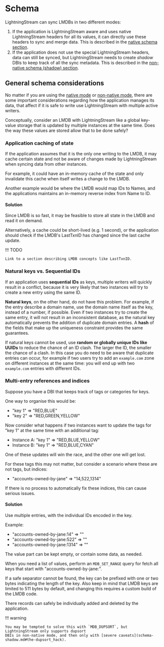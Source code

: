 # Schema

LightningStream can sync LMDBs in two different modes:

1. If the application is LightningStream aware and uses native LightningStream headers for all its values, it can directly
   use these headers to sync and merge data. This is described in the [native schema section](schema-native.md).
2. If the application does not use the special LightningStream headers, data can still be synced, but LightningStream needs
   to create _shadow_ DBIs to keep track of all the sync metadata.
   This is described in the [non-native schema (shadow) section](schema-shadow.md).

## General schema considerations

No matter if you are using the [native mode](schema-native.md) or [non-native mode](schema-shadow.md), there are some
important considerations regarding how the application manages its data, that affect if it is safe to write use
LightningStream with multiple active writers.

Conceptually, consider an LMDB with LightningStream like a global key-value storage that is updated by multiple
instances at the same time. Does the way these values are stored allow that to be done safely?

### Application caching of state

If the application assumes that it is the only one writing to the LMDB, it may cache certain state and not be aware
of changes made by LightningStream when syncing data from other instances.

For example, it could have an in-memory cache of the state and only invalidate this cache when itself writes
a change to the LMDB.

Another example would be where the LMDB would map IDs to Names, and the applications maintains an in-memory
reverse index from Name to ID.

#### Solution

Since LMDB is so fast, it may be feasible to store all state in the LMDB and read it on demand.

Alternatively, a cache could be short-lived (e.g. 1 second), or the application should check if the LMDB's LastTxnID
has changed since the last cache update.

!!! TODO

    Link to a section describing LMDB concepts like LastTxnID.


### Natural keys vs. Sequential IDs

If an application uses **sequential IDs** as keys, multiple writers will quickly result in a conflict, because it is
very likely that two instances will try to create a new entry using the same ID.

**Natural keys**, on the other hand, do not have this problem. For example, if the entry describe a domain name, use
the domain name itself as the key, instead of a number, if possible. Even if two instances try to create the same
entry, it will not result in an inconsistent database, as the natural key automatically prevents the addition of
duplicate domain entries. A **hash** of the fields that make up the uniqueness constraint provides the same guarantees.

If natural keys cannot be used, use **random or globally unique IDs like UUIDs** to reduce the chance of an ID clash.
The larger the ID, the smaller the chance of a clash. In this case you do need to be aware that duplicate entries can
occur, for example if two users try to add an `example.com` zone on different instances at the same time: you will end
up with two `example.com` entries with different IDs.


### Multi-entry references and indices

Suppose you have a DBI that keeps track of tags or categories for keys.

One way to organise this would be:

- "key 1" => "RED,BLUE" 
- "key 2" => "RED,GREEN,YELLOW" 

Now consider what happens if two instances want to update the tags for "key 1" at the same time with an additional
tag:

- Instance A: "key 1" => "RED,BLUE,YELLOW" 
- Instance B: "key 1" => "RED,BLUE,CYAN" 

One of these updates will win the race, and the other one will get lost.

For these tags this may not matter, but consider a scenario where these are not tags, but indices:

- "accounts-owned-by-jane" => "14,522,1314"

If there is no process to automatically fix these indices, this can cause serious issues.

#### Solution

Use multiple entries, with the individual IDs encoded in the key.

Example:

- "accounts-owned-by-jane:14" => ""
- "accounts-owned-by-jane:522" => ""
- "accounts-owned-by-jane:1314" => ""

The value part can be kept empty, or contain some data, as needed.

When you need a list of values, perform an `MDB_SET_RANGE` query for fetch all keys that start with
"accounts-owned-by-jane:".

If a safe separator cannot be found, the key can be prefixed with one or two bytes indicating the length
of the key. Also keep in mind that LMDB keys are limited to 511 bytes by default, and changing this
requires a custom build of the LMDB code.

There records can safely be individually added and deleted by the application.

!!! warning

    You may be tempted to solve this with `MDB_DUPSORT`, but LightningStream only supports dupsort
    DBIs in non-native mode, and then only with [severe caveats](schema-shadow.md#the-dupsort_hack).




